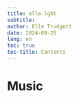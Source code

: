 ```yaml
---
title: elle.lgbt
subtitle: 
author: Elle Trudgett
date: 2024-09-25
lang: en
toc: true
toc-title: Contents
---
```


# Music